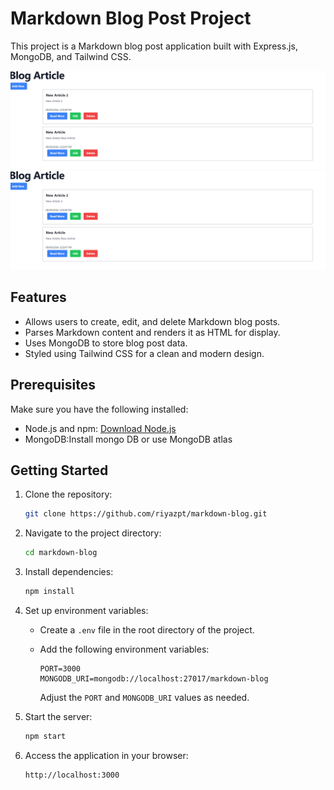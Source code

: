 # Markdown Blog Post Project

This project is a Markdown blog post application built with Express.js, MongoDB, and Tailwind CSS.

![Blog Home Page Screenshot](public/home.png)
![Blog New Page Page Screenshot](public/home.png)

## Features

- Allows users to create, edit, and delete Markdown blog posts.
- Parses Markdown content and renders it as HTML for display.
- Uses MongoDB to store blog post data.
- Styled using Tailwind CSS for a clean and modern design.

## Prerequisites

Make sure you have the following installed:

- Node.js and npm: [Download Node.js](https://nodejs.org/)
- MongoDB:Install mongo DB or use MongoDB atlas

## Getting Started

1. Clone the repository:

   ```bash
   git clone https://github.com/riyazpt/markdown-blog.git
   ```

2. Navigate to the project directory:

   ```bash
   cd markdown-blog
   ```

3. Install dependencies:

   ```bash
   npm install
   ```

4. Set up environment variables:

   - Create a `.env` file in the root directory of the project.
   - Add the following environment variables:

     ```
     PORT=3000
     MONGODB_URI=mongodb://localhost:27017/markdown-blog
     ```

     Adjust the `PORT` and `MONGODB_URI` values as needed.

5. Start the server:

   ```bash
   npm start
   ```

6. Access the application in your browser:

   ```
   http://localhost:3000
   ```
